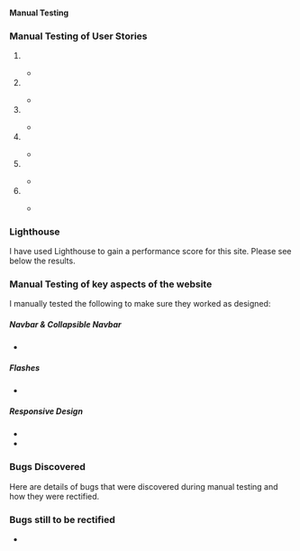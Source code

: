 <h4>Manual Testing</h4>

<h3>Manual Testing of User Stories</h3>
<ol>
<li></li>
<ul>
<li>
<img src=""></li>
</ul>
<li></li>
<ul>
<li>
<img src=""></li>
</ul>
<li> </li>
<ul>
<li>
<img src=""></li>
</ul> 
<li></li>
<ul>
<li>
<img src=""></li>
</ul>
<li></li>
<ul>
<li>
<img src=""></li>
</ul>
<li></li>
<ul>
<li></li>
</ul>
</ol>

<h3>Lighthouse</h3>
I have used Lighthouse to gain a performance score for this site. Please see below the results.<br>
<img src="">

<h3>Manual Testing of key aspects of the website</h3>
I manually tested the following to make sure they worked as designed:

<h5>Navbar & Collapsible Navbar</h5>
<ul>
<li></li>
</ul>

<h5>Flashes</h5>
<ul>
<li></li>
</ul>

<h5>Responsive Design</h5>
<ul>
<li></li>
<li></li>
</ul>

<h3>Bugs Discovered</h3>
Here are details of bugs that were discovered during manual testing and how they were rectified.

<ul>
</ul>

<h3>Bugs still to be rectified</h3>
<ul>
<li></li>